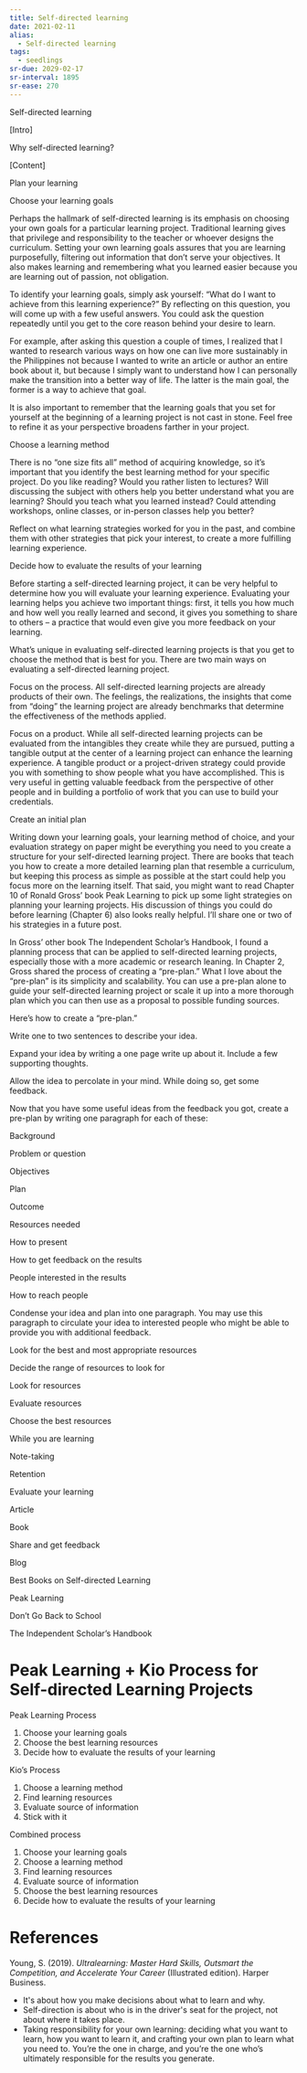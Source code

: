 ```yaml
---
title: Self-directed learning
date: 2021-02-11
alias:
  - Self-directed learning
tags:
  - seedlings
sr-due: 2029-02-17
sr-interval: 1895
sr-ease: 270
---
```

Self-directed learning

[Intro]

Why self-directed learning?

[Content]

Plan your learning

Choose your learning goals

Perhaps the hallmark of self-directed learning is its emphasis on choosing your own goals for a particular learning project. Traditional learning gives that privilege and responsibility to the teacher or whoever designs the curriculum. Setting your own learning goals assures that you are learning purposefully, filtering out information that don’t serve your objectives. It also makes learning and remembering what you learned easier because you are learning out of passion, not obligation.

To identify your learning goals, simply ask yourself: “What do I want to achieve from this learning experience?” By reflecting on this question, you will come up with a few useful answers. You could ask the question repeatedly until you get to the core reason behind your desire to learn.

For example, after asking this question a couple of times, I realized that I wanted to research various ways on how one can live more sustainably in the Philippines not because I wanted to write an article or author an entire book about it, but because I simply want to understand how I can personally make the transition into a better way of life. The latter is the main goal, the former is a way to achieve that goal.

It is also important to remember that the learning goals that you set for yourself at the beginning of a learning project is not cast in stone. Feel free to refine it as your perspective broadens farther in your project.

Choose a learning method

There is no “one size fits all” method of acquiring knowledge, so it’s important that you identify the best learning method for your specific project. Do you like reading? Would you rather listen to lectures? Will discussing the subject with others help you better understand what you are learning? Should you teach what you learned instead? Could attending workshops, online classes, or in-person classes help you better?

Reflect on what learning strategies worked for you in the past, and combine them with other strategies that pick your interest, to create a more fulfilling learning experience.

Decide how to evaluate the results of your learning

Before starting a self-directed learning project, it can be very helpful to determine how you will evaluate your learning experience. Evaluating your learning helps you achieve two important things: first, it tells you how much and how well you really learned and second, it gives you something to share to others – a practice that would even give you more feedback on your learning.

What’s unique in evaluating self-directed learning projects is that you get to choose the method that is best for you. There are two main ways on evaluating a self-directed learning project.

Focus on the process. All self-directed learning projects are already products of their own. The feelings, the realizations, the insights that come from “doing” the learning project are already benchmarks that determine the effectiveness of the methods applied.

Focus on a product. While all self-directed learning projects can be evaluated from the intangibles they create while they are pursued, putting a tangible output at the center of a learning project can enhance the learning experience. A tangible product or a project-driven strategy could provide you with something to show people what you have accomplished. This is very useful in getting valuable feedback from the perspective of other people and in building a portfolio of work that you can use to build your credentials.

Create an initial plan

Writing down your learning goals, your learning method of choice, and your evaluation strategy on paper might be everything you need to you create a structure for your self-directed learning project. There are books that teach you how to create a more detailed learning plan that resemble a curriculum, but keeping this process as simple as possible at the start could help you focus more on the learning itself. That said, you might want to read Chapter 10 of Ronald Gross’ book Peak Learning to pick up some light strategies on planning your learning projects. His discussion of things you could do before learning (Chapter 6) also looks really helpful. I’ll share one or two of his strategies in a future post.

In Gross’ other book The Independent Scholar’s Handbook, I found a planning process that can be applied to self-directed learning projects, especially those with a more academic or research leaning. In Chapter 2, Gross shared the process of creating a “pre-plan.” What I love about the “pre-plan” is its simplicity and scalability. You can use a pre-plan alone to guide your self-directed learning project or scale it up into a more thorough plan which you can then use as a proposal to possible funding sources.

Here’s how to create a “pre-plan.”

Write one to two sentences to describe your idea.

Expand your idea by writing a one page write up about it. Include a few supporting thoughts.

Allow the idea to percolate in your mind. While doing so, get some feedback.

Now that you have some useful ideas from the feedback you got, create a pre-plan by writing one paragraph for each of these:

Background

Problem or question

Objectives

Plan

Outcome

Resources needed

How to present

How to get feedback on the results

People interested in the results

How to reach people

Condense your idea and plan into one paragraph. You may use this paragraph to circulate your idea to interested people who might be able to provide you with additional feedback.

Look for the best and most appropriate resources

Decide the range of resources to look for

Look for resources

Evaluate resources

Choose the best resources

While you are learning

Note-taking

Retention

Evaluate your learning

Article

Book

Share and get feedback

Blog

Best Books on Self-directed Learning

Peak Learning

Don’t Go Back to School

The Independent Scholar’s Handbook 

# Peak Learning + Kio Process for Self-directed Learning Projects

Peak Learning Process

1. Choose your learning goals
2. Choose the best learning resources
3. Decide how to evaluate the results of your learning

Kio’s Process

1. Choose a learning method
2. Find learning resources
3. Evaluate source of information
4. Stick with it

Combined process

1. Choose your learning goals
2. Choose a learning method
3. Find learning resources
4. Evaluate source of information
5. Choose the best learning resources
6. Decide how to evaluate the results of your learning


# References

Young, S. (2019). _Ultralearning: Master Hard Skills, Outsmart the Competition, and Accelerate Your Career_ (Illustrated edition). Harper Business.
 - It's about how you make decisions about what to learn and why.
- Self-direction is about who is in the driver's seat for the project, not about where it takes place.
- Taking responsibility for your own learning: deciding what you want to learn, how you want to learn it, and crafting your own plan to learn what you need to. You’re the one in charge, and you’re the one who’s ultimately responsible for the results you generate.